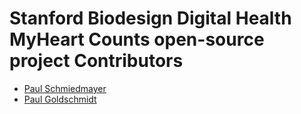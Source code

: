 <!--

This source file is part of the Stanford Biodesign Digital Health MyHeart Counts open-source project

SPDX-FileCopyrightText: 2025 Stanford University and the project authors (see CONTRIBUTORS.md)

SPDX-License-Identifier: MIT

-->

# Stanford Biodesign Digital Health MyHeart Counts open-source project Contributors

- [Paul Schmiedmayer](https://github.com/PSchmiedmayer)
- [Paul Goldschmidt](https://github.com/paulgoldschmidt)
